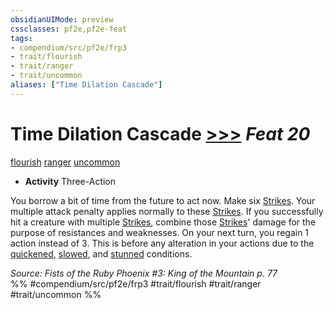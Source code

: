 ```yaml
---
obsidianUIMode: preview
cssclasses: pf2e,pf2e-feat
tags:
- compendium/src/pf2e/frp3
- trait/flourish
- trait/ranger
- trait/uncommon
aliases: ["Time Dilation Cascade"]
---
```

# Time Dilation Cascade  [>>>](rules/core-rulebook/chapter-9-playing-the-game.md#Actions "Three-Action") *Feat 20*  
[flourish](rules/traits/flourish.md "Flourish Combat Trait")  [ranger](rules/traits/ranger.md "Ranger Class Trait")  [uncommon](rules/traits/uncommon.md "Uncommon Rarity Trait")  

- **Activity** Three-Action

You borrow a bit of time from the future to act now. Make six [Strikes](rules/actions/strike.md). Your multiple attack penalty applies normally to these [Strikes](rules/actions/strike.md). If you successfully hit a creature with multiple [Strikes](rules/actions/strike.md), combine those [Strikes](rules/actions/strike.md)' damage for the purpose of resistances and weaknesses. On your next turn, you regain 1 action instead of 3. This is before any alteration in your actions due to the [quickened](rules/conditions.md#Quickened), [slowed](rules/conditions.md#Slowed), and [stunned](rules/conditions.md#Stunned) conditions.

*Source: Fists of the Ruby Phoenix #3: King of the Mountain p. 77*  
%% #compendium/src/pf2e/frp3 #trait/flourish #trait/ranger #trait/uncommon %%